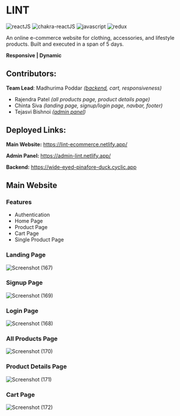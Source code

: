 # LINT 
![reactJS](https://img.shields.io/badge/React-20232A?style=for-the-badge&logo=react&logoColor=61DAFB)
![chakra-reactJS](https://img.shields.io/badge/Chakra--UI-319795?style=for-the-badge&logo=chakra-ui&logoColor=white)
![javascript](https://img.shields.io/badge/JavaScript-323330?style=for-the-badge&logo=javascript&logoColor=F7DF1E)
![redux](https://img.shields.io/badge/Redux-593D88?style=for-the-badge&logo=redux&logoColor=white)

An online e-commerce website for clothing, accessories, and lifestyle products. Built and executed in a span of 5 days.

**Responsive | Dynamic**

## Contributors:
**Team Lead**: Madhurima Poddar *([backend](https://github.com/RimRaider639/Lint/tree/backend-main#readme), cart, responsiveness)*
* Rajendra Patel *(all products page, product details page)*
* Chinta Siva *(landing page, signup/login page, navbar, footer)*
* Tejasvi Bishnoi *([admin panel](https://github.com/RimRaider639/Lint/tree/admin-panel-main))*

## Deployed Links:
**Main Website:** https://lint-ecommerce.netlify.app/

**Admin Panel:** https://admin-lint.netlify.app/

**Backend:** https://wide-eyed-pinafore-duck.cyclic.app

## Main Website

### Features

* Authentication
* Home Page
* Product Page
* Cart Page
* Single Product Page

### Landing Page


![Screenshot (167)](https://user-images.githubusercontent.com/77979614/223178321-7318bf44-b6ab-453a-a22f-ae28baffb0f3.png)


### Signup Page


![Screenshot (169)](https://user-images.githubusercontent.com/77979614/223179235-197d6520-738b-4484-b947-273b487b796e.png)


### Login Page


![Screenshot (168)](https://user-images.githubusercontent.com/77979614/223178838-3f921c3c-eb09-40ce-a9e9-2c9c2158c355.png)


### All Products Page


![Screenshot (170)](https://user-images.githubusercontent.com/77979614/223179187-a4006ae1-f3c4-45a4-8591-e12ff2996949.png)


### Product Details Page


![Screenshot (171)](https://user-images.githubusercontent.com/77979614/223179049-101ce64f-c510-4dbd-8656-d059e20b960d.png)


### Cart Page


![Screenshot (172)](https://user-images.githubusercontent.com/77979614/223179002-b232c52e-929b-489c-a471-db9450ece4d0.png)

